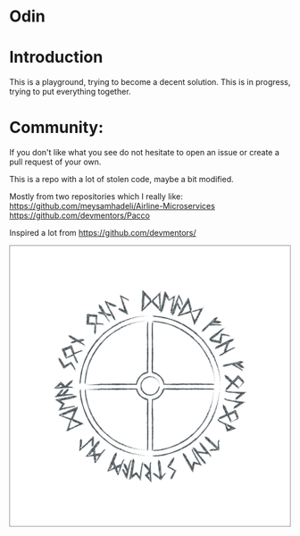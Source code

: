 # Odin 

# Introduction

This is a playground, trying to become a decent solution. 
This is in progress, trying to put everything together. 

# Community:
If you don't like what you see do not hesitate to open an issue or create a pull request of your own.

This is a repo with a lot of stolen code, maybe a bit modified. 

Mostly from two repositories which I really like:
https://github.com/meysamhadeli/Airline-Microservices
https://github.com/devmentors/Pacco

Inspired a lot from https://github.com/devmentors/

[![](Images/runes.png)](https://github.com/panoskarajohn/)


